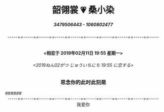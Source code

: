 # <center>韶翎裳 💗 桑小染</center>
##### <center>3479506443 - 1060802477</center>
###### <center>-----==-----==-----==-----==-----==-----==-----==-----==-----==-----</center>

#### <center><相恋于 2019年02月11日 19:55 星期一>

###### <center><2019ねん02がつ じゅういちにち 19:55 に恋する>

### <center>思念你的此时此刻是<center>
<center>
<html>
<head>
<meta charset="utf-8">
<title>js setInterVal()实时显示时间、日期</title>
<script>
window.onload = displayDate;	
function displayDate(){
	var date = new Date();
	var year = date.getFullYear();
	
	var month = date.getMonth()+1;
	month = ((month < 10)?"0":"") + month;
	var day = date.getDate();
	day = ((day < 10)?"0":"") + day;
	
	var hours = date.getHours();
	hours = ((hours < 10)?"0":"") + hours;
	
	var minutes  = date.getMinutes();
	minutes = ((minutes < 10)?"0":"") + minutes;
	
	var seconds = date.getSeconds();
	seconds = ((seconds<10)?"0":"") + seconds;
	
	var a = new Array("日","一","二","三","四","五","六");
	var day1 = date.getDay();
	day1 = "星期" + a[day1];
	
	var currenttime = "<" + year + "年" + month + "月" + day + "日 " + hours + ":" + minutes + ":" + seconds + " " + day1 + ">";
	document.getElementById("demo").innerHTML = currenttime;
	
}
var  timer = window.setInterval(displayDate,1000);
function stopTimer(){
	window.clearInterval(timer);
}
</script>
</head>
<body>
 
<p id="demo"></p>

	
</body>
</html>
</center>
<center>
<html>
<head>
<meta charset="utf-8">
<title>js setInterVal()实时显示时间、日期</title>
<script>
window.onload = displayDate;	
function displayDate(){
	var date = new Date();
	var year = date.getFullYear();
	
	var month = date.getMonth()+1;
	month = ((month < 10)?"0":"") + month;
	var day = date.getDate();
	day = ((day < 10)?"0":"") + day;
	
	var hours = date.getHours();
	hours = ((hours < 10)?"0":"") + hours;
	
	var minutes  = date.getMinutes();
	minutes = ((minutes < 10)?"0":"") + minutes;
	
	var seconds = date.getSeconds();
	seconds = ((seconds<10)?"0":"") + seconds;
	
	var a = new Array("日","一","二","三","四","五","六");
	var day1 = date.getDay();
	day1 = "星期" + a[day1];
	
	var currenttime = "<" + year + "年" + month + "月" + day + "日 " + hours + ":" + minutes + ":" + seconds + " " + day1 + ">";
	document.getElementById("demo").innerHTML = currenttime;
	
}
var  timer = window.setInterval(displayDate,1000);
function stopTimer(){
	window.clearInterval(timer);
}
</script>
</head>
<body>
 
<p id="demo"></p>

	
</body>
</html>
</center>
###### <center>-----==-----==-----==-----==-----==-----==-----==-----==-----==-----</center>
<center>我爱你</center>
